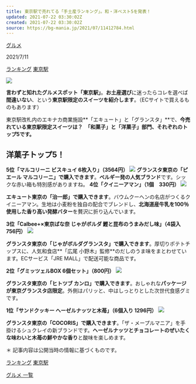 ```yaml
---
title: 東京駅で売れてる「手土産ランキング」。和・洋ベスト5を発表！
updated: 2021-07-22 03:30:02Z
created: 2021-07-22 03:30:02Z
source: https://bg-mania.jp/2021/07/11412784.html
---
```


[グルメ](https://bg-mania.jp/article/gourmet/)

2021/7/11

 [ランキング](https://bg-mania.jp/tag/?id=6651)  [東京駅](https://bg-mania.jp/tag/?id=4117)

![](https://cdn.bg-mania.jp/images/2021/07/tbm_20210708110734.jpg)

**言わずと知れたグルメスポット「東京駅」**。**お土産選び**に迷ったらコレを選べば**間違いない**、という**東京駅限定のスイーツを紹介します**。（ECサイトで買えるものもあります）

東京駅改札内のエキナカ商業施設**「エキュート」と「グランスタ」**で、**今売れている東京駅限定スイーツは？　「和菓子」と「洋菓子」部門、それぞれのトップ5です。**

## 洋菓子トップ5！

**5位「マルコリーニ ビスキュイ 6枚入り」（3564円）**
![](https://cdn.bg-mania.jp/images/2021/07/tbm_20210708110807.jpg)
**グランスタ東京の「ピエール マルコリーニ」で購入できます**。**ベルギー発の人気ブランド**です。シックな赤い箱も特別感がありますね。
**4位「クイニーアマン」（1個　330円）**
![](https://cdn.bg-mania.jp/images/2021/07/tbm_20210708111014.jpg)

**エキュート東京の「治一郎」で購入できます**。バウムクーヘンの名店がつくるクイニーアマン。生地は小麦粉を独自の配合でブレンドし、**北海道産牛乳を100％使用した香り高い発酵バター**を贅沢に折り込んでいます。

**3位「Calbee+×東京ばな奈 じゃがボルダ 鰹と昆布のうまみだし味」（4袋入 756円）**
![](https://cdn.bg-mania.jp/images/2021/07/tbm_20210708111118.jpg)

**グランスタ東京の「じゃがボルダグランスタ」で購入できます**。厚切りポテトチップスに、人気和食店**「広尾 小野木」監修**のだしのうま味をまとわせています。ECサービス「JRE MALL」で配送可能な商品です。

**2位「グミッツェルBOX 6個セット」（800円）**
![](https://cdn.bg-mania.jp/images/2021/07/tbm_20210708111242.jpg)

**グランスタ東京の「ヒトツブ カンロ」で購入できます**。おしゃれな**パッケージが東京グランスタ店限定**。外側はパリッと、中はしっとりとした次世代食感グミです。

**1位「サンドクッキー ヘーゼルナッツと木苺」（6個入り 1296円）**
![](https://cdn.bg-mania.jp/images/2021/07/tbm_20210708111345.jpg)

**グランスタ東京の「COCORIS」で購入できます**。「ザ・メープルマニア」を手掛けるシュクレイの新ブランドです。**ヘーゼルナッツとチョコレートのぜいたくな味わいと木苺の鮮やかな香り**と酸味を楽しめます。

＊ 記事内容は公開当時の情報に基づくものです。

 [ランキング](https://bg-mania.jp/tag/?id=6651)  [東京駅](https://bg-mania.jp/tag/?id=4117)

[グルメ 一覧](https://bg-mania.jp/article/gourmet/)